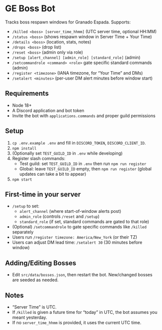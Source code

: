 # GE Boss Bot

Tracks boss respawn windows for Granado Espada. Supports:
- `/killed <boss> [server_time_hhmm]` (UTC server time, optional HH:MM)
- `/status <boss>` (shows respawn window in Server Time + Your Time)
- `/details <boss>` (location, stats, notes)
- `/drops <boss>` (drop list)
- `/reset <boss>` (admin only via role)
- `/setup [alert_channel] [admin_role] [standard_role]` (admin)
- `/setcommandrole <command> <role>` gate specific standard commands (admin)
- `/register <timezone>` (IANA timezone, for “Your Time” and DMs)
- `/setalert <minutes>` (per-user DM alert minutes before window start)

## Requirements
- Node 18+
- A Discord application and bot token
- Invite the bot with `applications.commands` and proper guild permissions

## Setup
1. `cp .env.example .env` and fill in `DISCORD_TOKEN`, `DISCORD_CLIENT_ID`.
2. `npm install`
3. (Optionally set `TEST_GUILD_ID` in `.env` while developing)
4. Register slash commands:
    - Test guild: set `TEST_GUILD_ID` in `.env` then run `npm run register`
    - Global: leave `TEST_GUILD_ID` empty, then `npm run register` (global updates can take a bit to appear)
5. `npm start`

## First-time in your server
- `/setup` to set:
    - `alert_channel` (where start-of-window alerts post)
    - `admin_role` (controls `/reset` and `/setup`)
    - `standard_role` (if set, standard commands are gated to that role)
- (Optional) `/setcommandrole` to gate specific commands like `/killed` separately
- Users run `/register timezone: America/New_York` (or their TZ)
- Users can adjust DM lead time: `/setalert 30` (30 minutes before window)

## Adding/Editing Bosses
- Edit `src/data/bosses.json`, then restart the bot. New/changed bosses are seeded as needed.

## Notes
- “Server Time” is UTC.
- If `/killed` is given a future time for “today” in UTC, the bot assumes you meant yesterday.
- If no `server_time_hhmm` is provided, it uses the current UTC time.
